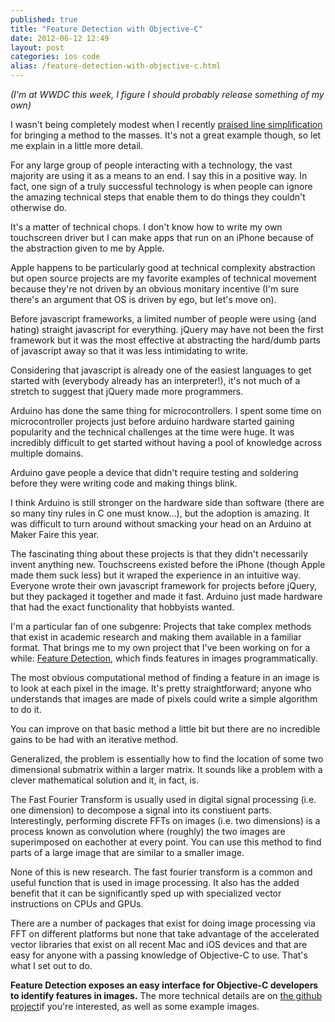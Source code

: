 ```yaml
---
published: true
title: "Feature Detection with Objective-C"
date: 2012-06-12 12:49
layout: post
categories: ios code
alias: /feature-detection-with-objective-c.html
---
```

*(I'm at WWDC this week, I figure I should probably release something of my own)*

I wasn't being completely modest when I recently [praised line simplification](http://blog.nickoneill.name/line-simplification.html) for bringing a method to the masses. It's not a great example though, so let me explain in a little more detail.

For any large group of people interacting with a technology, the vast majority are using it as a means to an end. I say this in a positive way. In fact, one sign of a truly successful technology is when people can ignore the amazing technical steps that enable them to do things they couldn't otherwise do.

It's a matter of technical chops. I don't know how to write my own touchscreen driver but I can make apps that run on an iPhone because of the abstraction given to me by Apple.

Apple happens to be particularly good at technical complexity abstraction but open source projects are my favorite examples of technical movement because they're not driven by an obvious monitary incentive (I'm sure there's an argument that OS is driven by ego, but let's move on).

Before javascript frameworks, a limited number of people were using (and hating) straight javascript for everything. jQuery may have not been the first framework but it was the most effective at abstracting the hard/dumb parts of javascript away so that it was less intimidating to write.

Considering that javascript is already one of the easiest languages to get started with (everybody already has an interpreter!), it's not much of a stretch to suggest that jQuery made more programmers.

Arduino has done the same thing for microcontrollers. I spent some time on microcontroller projects just before arduino hardware started gaining popularity and the technical challenges at the time were huge. It was incredibly difficult to get started without having a pool of knowledge across multiple domains.

Arduino gave people a device that didn't require testing and soldering before they were writing code and making things blink.

I think Arduino is still stronger on the hardware side than software (there are so many tiny rules in C one must know…), but the adoption is amazing. It was difficult to turn around without smacking your head on an Arduino at Maker Faire this year.

The fascinating thing about these projects is that they didn't necessarily invent anything new. Touchscreens existed before the iPhone (though Apple made them suck less) but it wraped the experience in an intuitive way. Everyone wrote their own javascript framework for projects before jQuery, but they packaged it together and made it fast. Arduino just made hardware that had the exact functionality that hobbyists wanted.

I'm a particular fan of one subgenre: Projects that take complex methods that exist in academic research and making them available in a familiar format. That brings me to my own project that I've been working on for a while: [Feature Detection](http://github.com/nickoneill/LAFeatureDetection), which finds features in images programmatically.

The most obvious computational method of finding a feature in an image is to look at each pixel in the image. It's pretty straightforward; anyone who understands that images are made of pixels could write a simple algorithm to do it.

You can improve on that basic method a little bit but there are no incredible gains to be had with an iterative method.

Generalized, the problem is essentially how to find the location of some two dimensional submatrix within a larger matrix. It sounds like a problem with a clever mathematical solution and it, in fact, is.

The Fast Fourier Transform is usually used in digital signal processing (i.e. one dimension) to decompose a signal into its constiuent parts. Interestingly, performing discrete FFTs on images (i.e. two dimensions) is a process known as convolution where (roughly) the two images are superimposed on eachother at every point. You can use this method to find parts of a large image that are similar to a smaller image.

None of this is new research. The fast fourier transform is a common and useful function that is used in image processing. It also has the added benefit that it can be significantly sped up with specialized vector instructions on CPUs and GPUs.

There are a number of packages that exist for doing image processing via FFT on different platforms but none that take advantage of the accelerated vector libraries that exist on all recent Mac and iOS devices and that are easy for anyone with a passing knowledge of Objective-C to use. That's what I set out to do.

**Feature Detection exposes an easy interface for Objective-C developers to identify features in images.** The more technical details are on [the github project](http://github.com/nickoneill/LAFeatureDetection )if you're interested, as well as some example images.